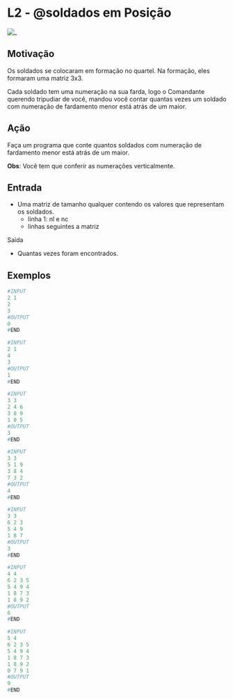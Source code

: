 # L2 - @soldados em Posição

![_](cover.jpg)

## Motivação

Os soldados se colocaram em formação no quartel. Na formação, eles formaram uma matriz 3x3.

Cada soldado tem uma numeração na sua farda, logo o Comandante querendo tripudiar de você, mandou você contar quantas vezes um soldado com numeração de fardamento menor está atrás de um maior.

## Ação

Faça um programa que conte quantos soldados com numeração de fardamento menor está atrás de um maior.

**Obs**: Você tem que conferir as numerações verticalmente.

## Entrada

* Uma matriz de tamanho qualquer contendo os valores que representam os soldados.
  * linha 1: nl e nc
  * linhas seguintes a matriz

Saída

* Quantas vezes foram encontrados.

## Exemplos

``` py
#INPUT
2 1
2
3
#OUTPUT
0
#END

#INPUT
2 1
4
3
#OUTPUT
1
#END

#INPUT
3 3
2 4 6
3 8 9
1 0 5
#OUTPUT
3
#END

#INPUT
3 3
5 1 9
3 8 4
7 3 2
#OUTPUT
4
#END

#INPUT
3 3
6 2 3
5 4 9
1 8 7
#OUTPUT
3
#END

#INPUT
4 4
6 2 3 5
5 4 9 4
1 8 7 3
1 8 9 2
#OUTPUT
6
#END

#INPUT
5 4
6 2 3 5
5 4 9 4
1 8 7 3
1 8 9 2
0 7 9 1
#OUTPUT
9
#END

```
